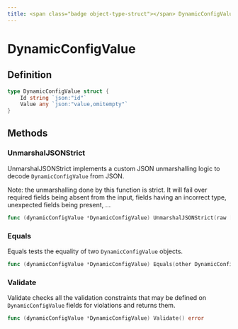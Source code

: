 ```yaml
---
title: <span class="badge object-type-struct"></span> DynamicConfigValue
---
```

# <span class="badge object-type-struct"></span> DynamicConfigValue

## Definition

```go
type DynamicConfigValue struct {
    Id string `json:"id"`
    Value any `json:"value,omitempty"`
}
```
## Methods

### <span class="badge object-method"></span> UnmarshalJSONStrict

UnmarshalJSONStrict implements a custom JSON unmarshalling logic to decode `DynamicConfigValue` from JSON.

Note: the unmarshalling done by this function is strict. It will fail over required fields being absent from the input, fields having an incorrect type, unexpected fields being present, …

```go
func (dynamicConfigValue *DynamicConfigValue) UnmarshalJSONStrict(raw []byte) error
```

### <span class="badge object-method"></span> Equals

Equals tests the equality of two `DynamicConfigValue` objects.

```go
func (dynamicConfigValue *DynamicConfigValue) Equals(other DynamicConfigValue) bool
```

### <span class="badge object-method"></span> Validate

Validate checks all the validation constraints that may be defined on `DynamicConfigValue` fields for violations and returns them.

```go
func (dynamicConfigValue *DynamicConfigValue) Validate() error
```


